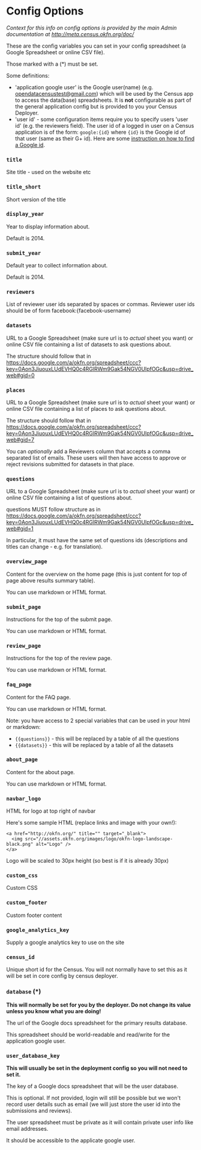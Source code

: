 # Config Options

*Context for this info on config options is provided by the main Admin
documentation at <http://meta.census.okfn.org/doc/>*

These are the config variables you can set in your config spreadsheet
(a Google Spreadsheet or online CSV file).

Those marked with a (*) must be set.

Some definitions:

* 'application google user' is the Google user(name) (e.g.
  opendatacensustest@gmail.com) which will be used by the Census app to access
  the data(base) spreadsheets. It is **not** configurable as part of the
  general application config but is provided to you your Census Deployer.
* 'user id' - some configuration items require you to specify users 'user id'
  (e.g. the reviewers field). The user id of a logged in user on a Census
  application is of the form: `google:{id}` where `{id}` is the Google id of
  that user (same as their G+ id). Here are some [instruction on how to find a
  Google id][find-g-id].

[find-g-id]: http://ansonalex.com/google-plus/how-do-i-find-my-google-plus-user-id-google/

### `title`

Site title - used on the website etc

### `title_short`

Short version of the title

### `display_year`

Year to display information about.

Default is 2014.

### `submit_year`

Default year to collect information about.

Default is 2014.

### `reviewers`

List of reviewer user ids separated by spaces or commas. Reviewer user ids should be of form facebook:{facebook-username}

### `datasets`

URL to a Google Spreadsheet (make sure url is to *actual* sheet you want) or
online CSV file containing a list of datasets to ask questions about.

The structure should follow that in
https://docs.google.com/a/okfn.org/spreadsheet/ccc?key=0Aon3JiuouxLUdEVHQ0c4RGlRWm9Gak54NGV0UlpfOGc&usp=drive_web#gid=0

### `places`

URL to a Google Spreadsheet (make sure url is to *actual* sheet your want) or
online CSV file containing a list of places to ask questions about.

The structure should follow that in
https://docs.google.com/a/okfn.org/spreadsheet/ccc?key=0Aon3JiuouxLUdEVHQ0c4RGlRWm9Gak54NGV0UlpfOGc&usp=drive_web#gid=7

You can _optionally_ add a Reviewers column that accepts a comma separated list
of emails. These users will then have access to approve or reject revisions
submitted for datasets in that place.

### `questions`

URL to a Google Spreadsheet (make sure url is to *actual* sheet your want) or
online CSV file containing a list of questions about.

questions MUST follow structure as in
https://docs.google.com/a/okfn.org/spreadsheet/ccc?key=0Aon3JiuouxLUdEVHQ0c4RGlRWm9Gak54NGV0UlpfOGc&usp=drive_web#gid=1

In particular, it must have the same set of questions ids (descriptions and
titles can change - e.g. for translation).

### `overview_page`

Content for the overview on the home page (this is just content for top of page above results summary table).

You can use markdown or HTML format.

### `submit_page`

Instructions for the top of the submit page.

You can use markdown or HTML format.

### `review_page`

Instructions for the top of the review page.

You can use markdown or HTML format.

### `faq_page`

Content for the FAQ page.

You can use markdown or HTML format.

Note: you have access to 2 special variables that can be used in your html or markdown:

* `{{questions}}` - this will be replaced by a table of all the questions
* `{{datasets}}` - this will be replaced by a table of all the datasets

### `about_page`

Content for the about page.

You can use markdown or HTML format.

### `navbar_logo`

HTML for logo at top right of navbar

Here's some sample HTML (replace links and image with your own!):

    <a href="http://okfn.org/" title="" target="_blank">
      <img src="//assets.okfn.org/images/logo/okfn-logo-landscape-black.png" alt="Logo" />
    </a>

Logo will be scaled to 30px height (so best is if it is already 30px)

### `custom_css`

Custom CSS

### `custom_footer`

Custom footer content

### `google_analytics_key`

Supply a google analytics key to use on the site

### `census_id`

Unique short id for the Census. You will not normally have to set this as it
will be set in core config by census deployer.

### `database` (*)

**This will normally be set for you by the deployer. Do not change its value
unless you know what you are doing!**

The url of the Google docs spreadsheet for the primary results database.

This spreadsheet should be world-readable and read/write for the application
google user.

### `user_database_key`

**This will usually be set in the deployment config so you will not need to set
it.**

The key of a Google docs spreadsheet that will be the user database.

This is optional. If not provided, login will still be possible but we won't
record user details such as email (we will just store the user id into the
submissions and reviews).

The user spreadsheet must be private as it will contain private user info like
email addresses.

It should be accessible to the applicate google user.
